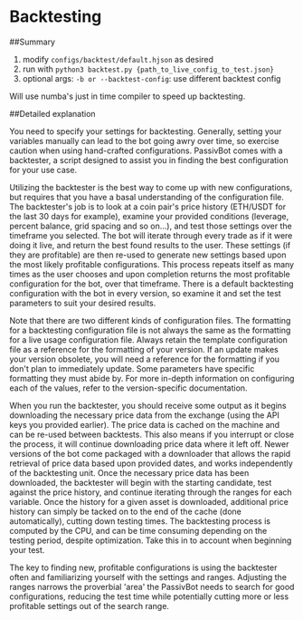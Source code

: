 # Backtesting

##Summary

1. modify `configs/backtest/default.hjson` as desired
2. run with `python3 backtest.py {path_to_live_config_to_test.json}`
3. optional args: `-b or --backtest-config`: use different backtest config

Will use numba's just in time compiler to speed up backtesting.

##Detailed explanation

You need to specify your settings for backtesting. Generally, setting your variables manually can lead to the bot going awry over time, so exercise caution when using hand-crafted configurations. PassivBot comes with a backtester, a script designed to assist you in finding the best configuration for your use case.

Utilizing the backtester is the best way to come up with new configurations, but requires that you have a basal understanding of the configuration file. The backtester's job is to look at a coin pair's price history (ETH/USDT for the last 30 days for example), examine your provided conditions (leverage, percent balance, grid spacing and so on...), and test those settings over the timeframe you selected. The bot will iterate through every trade as if it were doing it live, and return the best found results to the user. These settings (if they are profitable) are then re-used to generate new settings based upon the most likely profitable configurations. This process repeats itself as many times as the user chooses and upon completion returns the most profitable configuration for the bot, over that timeframe. There is a default backtesting configuration with the bot in every version, so examine it and set the test parameters to suit your desired results.

Note that there are two different kinds of configuration files. The formatting for a backtesting configuration file is not always the same as the formatting for a live usage configuration file. Always retain the template configuration file as a reference for the formatting of your version. If an update makes your version obsolete, you will need a reference for the formatting if you don't plan to immediately update. Some parameters have specific formatting they must abide by. For more in-depth information on configuring each of the values, refer to the version-specific documentation.

When you run the backtester, you should receive some output as it begins downloading the necessary price data from the exchange (using the API keys you provided earlier). The price data is cached on the machine and can be re-used between backtests. This also means if you interrupt or close the process, it will continue downloading price data where it left off. Newer versions of the bot come packaged with a downloader that allows the rapid retrieval of price data based upon provided dates, and works independently of the backtesting unit. Once the necessary price data has been downloaded, the backtester will begin with the starting candidate, test against the price history, and continue iterating through the ranges for each variable. Once the history for a given asset is downloaded, additional price history can simply be tacked on to the end of the cache (done automatically), cutting down testing times. The backtesting process is computed by the CPU, and can be time consuming depending on the testing period, despite optimization. Take this in to account when beginning your test.

The key to finding new, profitable configurations is using the backtester often and familiarizing yourself with the settings and ranges. Adjusting the ranges narrows the proverbial 'area' the PassivBot needs to search for good configurations, reducing the test time while potentially cutting more or less profitable settings out of the search range.